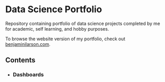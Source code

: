 # Data Science Portfolio

Repository containing portfolio of data science projects completed by me for academic, self learning, and hobby purposes.

To browse the website version of my portfolio, check out [benjaminilarson.com](https://www.benjaminilarson.com).

## Contents

- ### Dashboards
